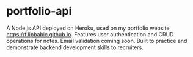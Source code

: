 # portfolio-api
A Node.js API deployed on Heroku, used on my portfolio website https://filipbabic.github.io. Features user authentication and CRUD operations for notes. Email validation coming soon. Built to practice and demonstrate backend development skills to recruiters.
